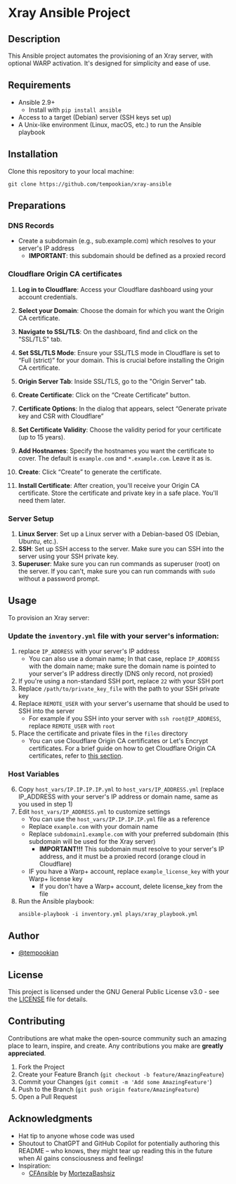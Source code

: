 
# Xray Ansible Project

## Description
This Ansible project automates the provisioning of an Xray server, with optional WARP activation. It's designed for simplicity and ease of use.

## Requirements
- Ansible 2.9+
  - Install with `pip install ansible`
- Access to a target (Debian) server (SSH keys set up)
- A Unix-like environment (Linux, macOS, etc.) to run the Ansible playbook

## Installation
Clone this repository to your local machine:
```
git clone https://github.com/tempookian/xray-ansible
```

## Preparations

<a name="prep_cf_dns"></a>
### DNS Records

- Create a subdomain (e.g., sub.example.com) which resolves to your server's IP address
  - **IMPORTANT**: this subdomain should be defined as a proxied record

<a name="prep_cf_certs"></a>
### Cloudflare Origin CA certificates

1. **Log in to Cloudflare**: Access your Cloudflare dashboard using your account credentials.

2. **Select your Domain**: Choose the domain for which you want the Origin CA certificate.

3. **Navigate to SSL/TLS**: On the dashboard, find and click on the "SSL/TLS" tab.

4. **Set SSL/TLS Mode**: Ensure your SSL/TLS mode in Cloudflare is set to “Full (strict)” for your domain. This is crucial before installing the Origin CA certificate.

5. **Origin Server Tab**: Inside SSL/TLS, go to the "Origin Server" tab.

6. **Create Certificate**: Click on the “Create Certificate” button.

7. **Certificate Options**: In the dialog that appears, select “Generate private key and CSR with Cloudflare”

8. **Set Certificate Validity**: Choose the validity period for your certificate (up to 15 years).

9. **Add Hostnames**: Specify the hostnames you want the certificate to cover. The default is `example.com` and `*.example.com`. Leave it as is. 
 
10. **Create**: Click “Create” to generate the certificate.

11. **Install Certificate**: After creation, you'll receive your Origin CA certificate. Store the certificate and private key in a safe place. You'll need them later.

### Server Setup
1. **Linux Server**: Set up a Linux server with a Debian-based OS (Debian, Ubuntu, etc.). 
2. **SSH**: Set up SSH access to the server. Make sure you can SSH into the server using your SSH private key.
3. **Superuser**: Make sure you can run commands as superuser (root) on the server. If you can't, make sure you can run commands with `sudo` without a password prompt.


## Usage
To provision an Xray server:

### Update the `inventory.yml` file with your server's information:
1. replace `IP_ADDRESS` with your server's IP address
    - You can also use a domain name; In that case, replace `IP_ADDRESS` with the domain name; make sure the domain name is pointed to your server's IP address directly (DNS only record, not proxied)
2. If you're using a non-standard SSH port, replace `22` with your SSH port
3. Replace `/path/to/private_key_file` with the path to your SSH private key
4. Replace `REMOTE_USER` with your server's username that should be used to SSH into the server
   - For example if you SSH into your server with `ssh root@IP_ADDRESS`, replace `REMOTE_USER` with `root`
5. Place the certificate and private files in the `files` directory
   - You can use Cloudflare Origin CA certificates or Let's Encrypt certificates. For a brief guide on how to get Cloudflare Origin CA certificates, refer to [this section](#prep_cf_certs).

### Host Variables
6. Copy `host_vars/IP.IP.IP.IP.yml` to `host_vars/IP_ADDRESS.yml` (replace IP_ADDRESS with your server's IP address or domain name, same as you used in step 1)
7. Edit `host_vars/IP_ADDRESS.yml` to customize settings
   - You can use the `host_vars/IP.IP.IP.IP.yml` file as a reference
   - Replace `example.com` with your domain name
   - Replace `subdomain1.example.com` with your preferred subdomain (this subdomain will be used for the Xray server)
     - **IMPORTANT!!!** This subdomain must resolve to your server's IP address, and it must be a proxied record (orange cloud in Cloudflare)
   - IF you have a Warp+ account, replace `example_license_key` with your Warp+ license key
     - If you don't have a Warp+ account, delete license_key from the file
8. Run the Ansible playbook:
   ```
   ansible-playbook -i inventory.yml plays/xray_playbook.yml
   ```

## Author

- [@tempookian](https://github.com/tempookian)

## License

This project is licensed under the GNU General Public License v3.0 - see the [LICENSE](LICENSE) file for details.

## Contributing

Contributions are what make the open-source community such an amazing place to learn, inspire, and create. Any contributions you make are **greatly appreciated**.

1. Fork the Project
2. Create your Feature Branch (`git checkout -b feature/AmazingFeature`)
3. Commit your Changes (`git commit -m 'Add some AmazingFeature'`)
4. Push to the Branch (`git push origin feature/AmazingFeature`)
5. Open a Pull Request

## Acknowledgments

* Hat tip to anyone whose code was used
* Shoutout to ChatGPT and GitHub Copilot for potentially authoring this README – who knows, they might tear up reading this in the future when AI gains consciousness and feelings!
* Inspiration: 
  * [CFAnsible](https://github.com/MortezaBashsiz/CFAnsible) by [MortezaBashsiz](https://github.com/MortezaBashsiz)



